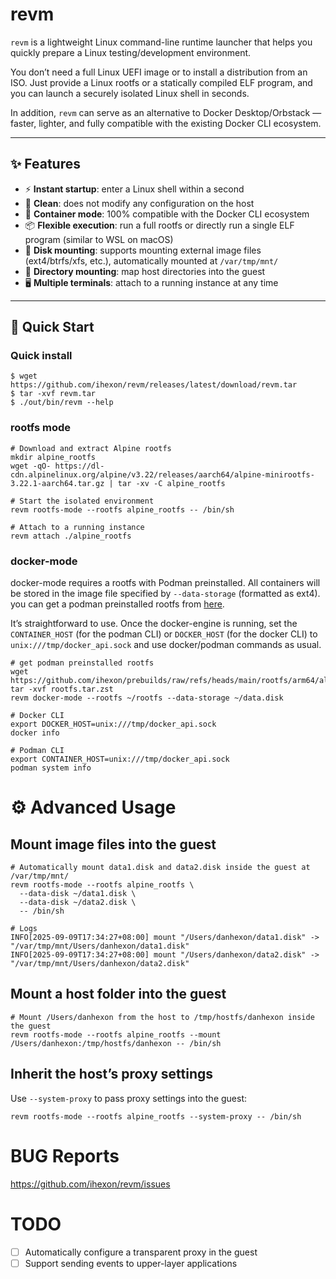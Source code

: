 # revm

`revm` is a lightweight Linux command-line runtime launcher that helps you quickly prepare a Linux testing/development environment.

You don’t need a full Linux UEFI image or to install a distribution from an ISO. Just provide a Linux rootfs or a statically compiled ELF program, and you can launch a securely isolated Linux shell in seconds.

In addition, `revm` can serve as an alternative to Docker Desktop/Orbstack — faster, lighter, and fully compatible with the existing Docker CLI ecosystem.

---

## ✨ Features

- ⚡ **Instant startup**: enter a Linux shell within a second
- 🧹 **Clean**: does not modify any configuration on the host
- 🐳 **Container mode**: 100% compatible with the Docker CLI ecosystem
- 📦 **Flexible execution**: run a full rootfs or directly run a single ELF program (similar to WSL on macOS)
- 💽 **Disk mounting**: supports mounting external image files (ext4/btrfs/xfs, etc.), automatically mounted at `/var/tmp/mnt/`
- 📂 **Directory mounting**: map host directories into the guest
- 🖥 **Multiple terminals**: attach to a running instance at any time

---

## 🚀 Quick Start

### Quick install
```shell
$ wget https://github.com/ihexon/revm/releases/latest/download/revm.tar 
$ tar -xvf revm.tar
$ ./out/bin/revm --help
```


### rootfs mode
```shell
# Download and extract Alpine rootfs
mkdir alpine_rootfs
wget -qO- https://dl-cdn.alpinelinux.org/alpine/v3.22/releases/aarch64/alpine-minirootfs-3.22.1-aarch64.tar.gz | tar -xv -C alpine_rootfs

# Start the isolated environment
revm rootfs-mode --rootfs alpine_rootfs -- /bin/sh

# Attach to a running instance
revm attach ./alpine_rootfs
```


### docker-mode
docker-mode requires a rootfs with Podman preinstalled. All containers will be stored in the image file specified by `--data-storage` (formatted as ext4).
you can get a podman preinstalled rootfs from [here](https://github.com/ihexon/prebuilds/raw/refs/heads/main/rootfs/arm64/alpine/rootfs.tar.zst).

It’s straightforward to use. Once the docker-engine is running, set the `CONTAINER_HOST` (for the podman CLI) or `DOCKER_HOST` (for the docker CLI) to `unix:///tmp/docker_api.sock` and use docker/podman commands as usual.

```shell
# get podman preinstalled rootfs
wget https://github.com/ihexon/prebuilds/raw/refs/heads/main/rootfs/arm64/alpine/rootfs.tar.zst 
tar -xvf rootfs.tar.zst
revm docker-mode --rootfs ~/rootfs --data-storage ~/data.disk

# Docker CLI
export DOCKER_HOST=unix:///tmp/docker_api.sock
docker info

# Podman CLI
export CONTAINER_HOST=unix:///tmp/docker_api.sock
podman system info
```


# ⚙️ Advanced Usage

## Mount image files into the guest
```textmate
# Automatically mount data1.disk and data2.disk inside the guest at /var/tmp/mnt/
revm rootfs-mode --rootfs alpine_rootfs \
  --data-disk ~/data1.disk \
  --data-disk ~/data2.disk \
  -- /bin/sh

# Logs
INFO[2025-09-09T17:34:27+08:00] mount "/Users/danhexon/data1.disk" -> "/var/tmp/mnt/Users/danhexon/data1.disk"
INFO[2025-09-09T17:34:27+08:00] mount "/Users/danhexon/data2.disk" -> "/var/tmp/mnt/Users/danhexon/data2.disk"
```


## Mount a host folder into the guest
```shell
# Mount /Users/danhexon from the host to /tmp/hostfs/danhexon inside the guest
revm rootfs-mode --rootfs alpine_rootfs --mount /Users/danhexon:/tmp/hostfs/danhexon -- /bin/sh
```


## Inherit the host’s proxy settings
Use `--system-proxy` to pass proxy settings into the guest:
```shell
revm rootfs-mode --rootfs alpine_rootfs --system-proxy -- /bin/sh
```


# BUG Reports
https://github.com/ihexon/revm/issues

# TODO
- [ ] Automatically configure a transparent proxy in the guest
- [ ] Support sending events to upper-layer applications
